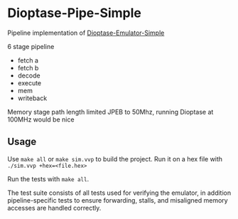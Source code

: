 # Dioptase-Pipe-Simple

Pipeline implementation of [Dioptase-Emulator-Simple](https://github.com/b-Rocks2718/Dioptase-Emulator-Simple)

6 stage pipeline

- fetch a
- fetch b
- decode
- execute
- mem
- writeback

Memory stage path length limited JPEB to 50Mhz, running Dioptase at 100MHz would be nice

## Usage

Use `make all` or `make sim.vvp` to build the project.
Run it on a hex file with `./sim.vvp +hex=<file.hex>`

Run the tests with `make all`.

The test suite consists of all tests used for verifying the emulator, in addition pipeline-specific tests to ensure forwarding, stalls, and misaligned memory accesses are handled correctly.
